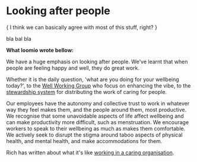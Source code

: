 # Looking after people

{ I think we can basically agree with most of this stuff, right? }

bla bal bla

**What loomio wrote bellow:**

We have a huge emphasis on looking after people. We've learnt that when people are feeling happy and well, they do great work.

Whether it is the daily question, 'what are you doing for your wellbeing today?', to the [Well Working Group](well_working_group.md) who focus on enhancing the vibe, to the [stewardship system](stewarding.md) for distributing the work of caring for people.

Our employees have the autonomy and collective trust to work in whatever way they feel makes them, and the people around them, most productive. We recognise that some unavoidable aspects of life affect wellbeing and can make productivity more difficult, such as menstruation. We encourage workers to speak to their wellbeing as much as makes them comfortable. We actively seek to disrupt the stigma around taboo aspects of physical health, and mental health, and make accommodations for them.

Rich has written about what it's like [working in a caring organisation](https://medium.com/enspiral-tales/a-caring-organisation-5319f81c420f#.11angmlxu).


